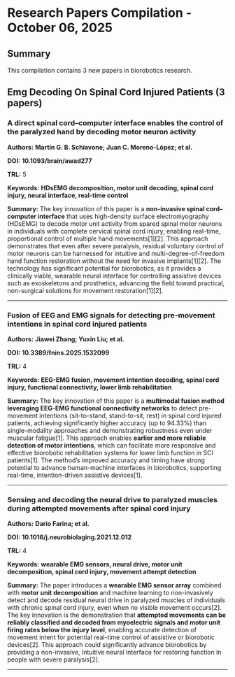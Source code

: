 # Research Papers Compilation - October 06, 2025

## Summary
This compilation contains 3 new papers in biorobotics research.

## Emg Decoding On Spinal Cord Injured Patients (3 papers)

### **A direct spinal cord–computer interface enables the control of the paralyzed hand by decoding motor neuron activity**

**Authors:** **Martín G. B. Schiavone; Juan C. Moreno-López; et al.**

**DOI:** **10.1093/brain/awad277**

**TRL:** 5

**Keywords:** **HDsEMG decomposition, motor unit decoding, spinal cord injury, neural interface, real-time control**

**Summary:** The key innovation of this paper is a **non-invasive spinal cord–computer interface** that uses high-density surface electromyography (HDsEMG) to decode motor unit activity from spared spinal motor neurons in individuals with complete cervical spinal cord injury, enabling real-time, proportional control of multiple hand movements[1][2]. This approach demonstrates that even after severe paralysis, residual voluntary control of motor neurons can be harnessed for intuitive and multi-degree-of-freedom hand function restoration without the need for invasive implants[1][2]. The technology has significant potential for biorobotics, as it provides a clinically viable, wearable neural interface for controlling assistive devices such as exoskeletons and prosthetics, advancing the field toward practical, non-surgical solutions for movement restoration[1][2].

---

### **Fusion of EEG and EMG signals for detecting pre-movement intentions in spinal cord injured patients**

**Authors:** **Jiawei Zhang; Yuxin Liu; et al.**

**DOI:** **10.3389/fnins.2025.1532099**

**TRL:** 4

**Keywords:** **EEG-EMG fusion, movement intention decoding, spinal cord injury, functional connectivity, lower limb rehabilitation**

**Summary:** The key innovation of this paper is a **multimodal fusion method leveraging EEG-EMG functional connectivity networks** to detect pre-movement intentions (sit-to-stand, stand-to-sit, rest) in spinal cord injured patients, achieving significantly higher accuracy (up to 94.33%) than single-modality approaches and demonstrating robustness even under muscular fatigue[1]. This approach enables **earlier and more reliable detection of motor intentions**, which can facilitate more responsive and effective biorobotic rehabilitation systems for lower limb function in SCI patients[1]. The method’s improved accuracy and timing have strong potential to advance human-machine interfaces in biorobotics, supporting real-time, intention-driven assistive devices[1].

---

### **Sensing and decoding the neural drive to paralyzed muscles during attempted movements after spinal cord injury**

**Authors:** **Dario Farina; et al.**

**DOI:** **10.1016/j.neurobiolaging.2021.12.012**

**TRL:** 4

**Keywords:** **wearable EMG sensors, neural drive, motor unit decomposition, spinal cord injury, movement attempt detection**

**Summary:** The paper introduces a **wearable EMG sensor array** combined with **motor unit decomposition** and machine learning to non-invasively detect and decode residual neural drive in paralyzed muscles of individuals with chronic spinal cord injury, even when no visible movement occurs[2]. The key innovation is the demonstration that **attempted movements can be reliably classified and decoded from myoelectric signals and motor unit firing rates below the injury level**, enabling accurate detection of movement intent for potential real-time control of assistive or biorobotic devices[2]. This approach could significantly advance biorobotics by providing a non-invasive, intuitive neural interface for restoring function in people with severe paralysis[2].

---

